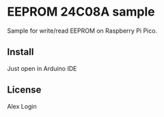 # EEPROM 24C08A sample

Sample for write/read EEPROM on Raspberry Pi Pico.

## Install

Just open in Arduino IDE

## License

Alex Login
